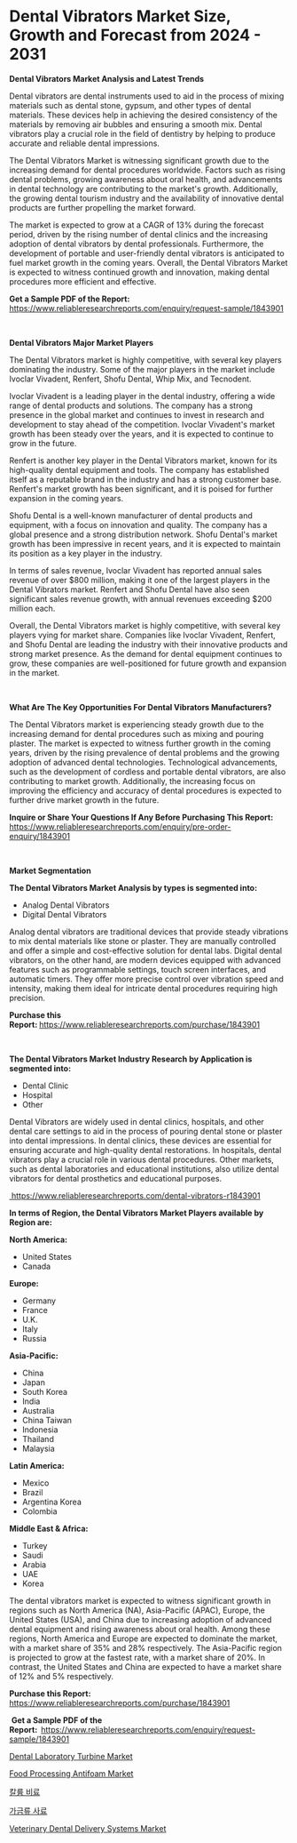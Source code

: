 <p><h1>Dental Vibrators Market Size, Growth and Forecast from 2024 - 2031</h1></p><p><strong>Dental Vibrators Market Analysis and Latest Trends</strong></p>
<p><p>Dental vibrators are dental instruments used to aid in the process of mixing materials such as dental stone, gypsum, and other types of dental materials. These devices help in achieving the desired consistency of the materials by removing air bubbles and ensuring a smooth mix. Dental vibrators play a crucial role in the field of dentistry by helping to produce accurate and reliable dental impressions.</p><p>The Dental Vibrators Market is witnessing significant growth due to the increasing demand for dental procedures worldwide. Factors such as rising dental problems, growing awareness about oral health, and advancements in dental technology are contributing to the market's growth. Additionally, the growing dental tourism industry and the availability of innovative dental products are further propelling the market forward.</p><p>The market is expected to grow at a CAGR of 13% during the forecast period, driven by the rising number of dental clinics and the increasing adoption of dental vibrators by dental professionals. Furthermore, the development of portable and user-friendly dental vibrators is anticipated to fuel market growth in the coming years. Overall, the Dental Vibrators Market is expected to witness continued growth and innovation, making dental procedures more efficient and effective.</p></p>
<p><strong>Get a Sample PDF of the Report:&nbsp;</strong> <a href="https://www.reliableresearchreports.com/enquiry/request-sample/1843901">https://www.reliableresearchreports.com/enquiry/request-sample/1843901</a></p>
<p>&nbsp;</p>
<p><strong>Dental Vibrators Major Market Players</strong></p>
<p><p>The Dental Vibrators market is highly competitive, with several key players dominating the industry. Some of the major players in the market include Ivoclar Vivadent, Renfert, Shofu Dental, Whip Mix, and Tecnodent.</p><p>Ivoclar Vivadent is a leading player in the dental industry, offering a wide range of dental products and solutions. The company has a strong presence in the global market and continues to invest in research and development to stay ahead of the competition. Ivoclar Vivadent's market growth has been steady over the years, and it is expected to continue to grow in the future.</p><p>Renfert is another key player in the Dental Vibrators market, known for its high-quality dental equipment and tools. The company has established itself as a reputable brand in the industry and has a strong customer base. Renfert's market growth has been significant, and it is poised for further expansion in the coming years.</p><p>Shofu Dental is a well-known manufacturer of dental products and equipment, with a focus on innovation and quality. The company has a global presence and a strong distribution network. Shofu Dental's market growth has been impressive in recent years, and it is expected to maintain its position as a key player in the industry.</p><p>In terms of sales revenue, Ivoclar Vivadent has reported annual sales revenue of over $800 million, making it one of the largest players in the Dental Vibrators market. Renfert and Shofu Dental have also seen significant sales revenue growth, with annual revenues exceeding $200 million each.</p><p>Overall, the Dental Vibrators market is highly competitive, with several key players vying for market share. Companies like Ivoclar Vivadent, Renfert, and Shofu Dental are leading the industry with their innovative products and strong market presence. As the demand for dental equipment continues to grow, these companies are well-positioned for future growth and expansion in the market.</p></p>
<p>&nbsp;</p>
<p><strong>What Are The Key Opportunities For Dental Vibrators Manufacturers?</strong></p>
<p><p>The Dental Vibrators market is experiencing steady growth due to the increasing demand for dental procedures such as mixing and pouring plaster. The market is expected to witness further growth in the coming years, driven by the rising prevalence of dental problems and the growing adoption of advanced dental technologies. Technological advancements, such as the development of cordless and portable dental vibrators, are also contributing to market growth. Additionally, the increasing focus on improving the efficiency and accuracy of dental procedures is expected to further drive market growth in the future.</p></p>
<p><strong>Inquire or Share Your Questions If Any Before Purchasing This Report:</strong> <a href="https://www.reliableresearchreports.com/enquiry/pre-order-enquiry/1843901">https://www.reliableresearchreports.com/enquiry/pre-order-enquiry/1843901</a></p>
<p>&nbsp;</p>
<p><strong>Market Segmentation</strong></p>
<p><strong>The Dental Vibrators Market Analysis by types is segmented into:</strong></p>
<p><ul><li>Analog Dental Vibrators</li><li>Digital Dental Vibrators</li></ul></p>
<p><p>Analog dental vibrators are traditional devices that provide steady vibrations to mix dental materials like stone or plaster. They are manually controlled and offer a simple and cost-effective solution for dental labs. Digital dental vibrators, on the other hand, are modern devices equipped with advanced features such as programmable settings, touch screen interfaces, and automatic timers. They offer more precise control over vibration speed and intensity, making them ideal for intricate dental procedures requiring high precision.</p></p>
<p><strong>Purchase this Report:&nbsp;</strong><a href="https://www.reliableresearchreports.com/purchase/1843901">https://www.reliableresearchreports.com/purchase/1843901</a></p>
<p>&nbsp;</p>
<p><strong>The Dental Vibrators Market Industry Research by Application is segmented into:</strong></p>
<p><ul><li>Dental Clinic</li><li>Hospital</li><li>Other</li></ul></p>
<p><p>Dental Vibrators are widely used in dental clinics, hospitals, and other dental care settings to aid in the process of pouring dental stone or plaster into dental impressions. In dental clinics, these devices are essential for ensuring accurate and high-quality dental restorations. In hospitals, dental vibrators play a crucial role in various dental procedures. Other markets, such as dental laboratories and educational institutions, also utilize dental vibrators for dental prosthetics and educational purposes.</p></p>
<p><a href="https://www.reliableresearchreports.com/dental-vibrators-r1843901">&nbsp;https://www.reliableresearchreports.com/dental-vibrators-r1843901</a></p>
<p><strong>In terms of Region, the Dental Vibrators Market Players available by Region are:</strong></p>
<p>
    <p> <strong> North America: </strong>
        <ul>
            <li>United States</li>
            <li>Canada</li>
        </ul>
        </p> 
    <p> <strong> Europe: </strong>
        <ul>
            <li>Germany</li>
            <li>France</li>
            <li>U.K.</li>
            <li>Italy</li>
            <li>Russia</li>
        </ul>
        </p> 
    <p> <strong> Asia-Pacific: </strong>
        <ul>
            <li>China</li>
            <li>Japan</li>
            <li>South Korea</li>
            <li>India</li>
            <li>Australia</li>
            <li>China Taiwan</li>
            <li>Indonesia</li>
            <li>Thailand</li>
            <li>Malaysia</li>
        </ul>
        </p> 
    <p> <strong> Latin America: </strong>
        <ul>
            <li>Mexico</li>
            <li>Brazil</li>
            <li>Argentina Korea</li>
            <li>Colombia</li>
        </ul>
        </p> 
    <p> <strong> Middle East & Africa: </strong>
        <ul>
            <li>Turkey</li>
            <li>Saudi</li>
            <li>Arabia</li>
            <li>UAE</li>
            <li>Korea</li>
        </ul>
    </p>
    </p>
<p><p>The dental vibrators market is expected to witness significant growth in regions such as North America (NA), Asia-Pacific (APAC), Europe, the United States (USA), and China due to increasing adoption of advanced dental equipment and rising awareness about oral health. Among these regions, North America and Europe are expected to dominate the market, with a market share of 35% and 28% respectively. The Asia-Pacific region is projected to grow at the fastest rate, with a market share of 20%. In contrast, the United States and China are expected to have a market share of 12% and 5% respectively.</p></p>
<p><strong>Purchase this Report: </strong><a href="https://www.reliableresearchreports.com/purchase/1843901">https://www.reliableresearchreports.com/purchase/1843901</a></p>
<p>&nbsp;<strong>Get a Sample PDF of the Report:&nbsp;&nbsp;</strong><a href="https://www.reliableresearchreports.com/enquiry/request-sample/1843901">https://www.reliableresearchreports.com/enquiry/request-sample/1843901</a></p>
<p><strong></strong></p>
<p><p><a href="https://github.com/jj19131/Market-Research-Report-List-2/blob/main/dental-laboratory-turbine-market.md">Dental Laboratory Turbine Market</a></p><p><a href="https://issuu.com/reportprime-2/docs/food-processing-antifoam-market-size-2030.pptx">Food Processing Antifoam Market</a></p><p><a href="https://github.com/plelbej847484502/Market-Research-Report-List-2/blob/main/880019547334.md">칼륨 비료</a></p><p><a href="https://github.com/vseigx30c9a1j/Market-Research-Report-List-2/blob/main/106613047335.md">가금류 사료</a></p><p><a href="https://github.com/marloy8/Market-Research-Report-List-4/blob/main/veterinary-dental-delivery-systems-market.md">Veterinary Dental Delivery Systems Market</a></p></p>